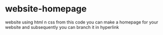 # website-homepage
website using html n css
from this code you can make a homepage for your website and subsequently you can branch it in hyperlink

